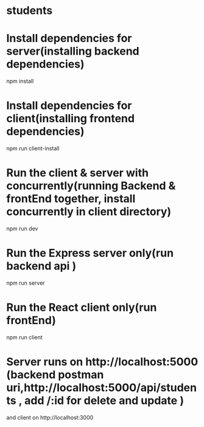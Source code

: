 # students

# Install dependencies for server(installing backend dependencies)
npm install

# Install dependencies for client(installing frontend dependencies)
npm run client-install

# Run the client & server with concurrently(running Backend & frontEnd together, install concurrently in client directory)
npm run dev

# Run the Express server only(run backend api )
npm run server

# Run the React client only(run frontEnd)
npm run client

# Server runs on http://localhost:5000 (backend postman uri,http://localhost:5000/api/students , add /:id for delete and update )
and client on http://localhost:3000

